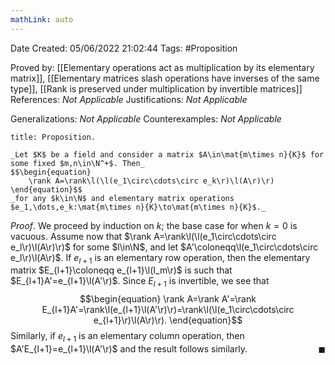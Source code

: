 ```yaml
---
mathLink: auto
---
```


<div class="topSpace"></div>

Date Created: 05/06/2022 21:02:44
Tags: #Proposition

Proved by: [[Elementary operations act as multiplication by its elementary matrix]], [[Elementary matrices slash operations have inverses of the same type]], [[Rank is preserved under multiplication by invertible matrices]]
References: _Not Applicable_
Justifications: _Not Applicable_

Generalizations: _Not Applicable_
Counterexamples: _Not Applicable_

``` ad-Proposition
title: Proposition.

_Let $K$ be a field and consider a matrix $A\in\mat{m\times n}{K}$ for some fixed $m,n\in\N^+$. Then_
$$\begin{equation}
    \rank A=\rank\l(\l(e_1\circ\cdots\circ e_k\r)\l(A\r)\r)
\end{equation}$$
_for any $k\in\N$ and elementary matrix operations $e_1,\dots,e_k:\mat{m\times n}{K}\to\mat{m\times n}{K}$._

```

_Proof_. We proceed by induction on $k$; the base case for when $k=0$ is vacuous. Assume now that $\rank A=\rank\l(\l(e_1\circ\cdots\circ e_l\r)\l(A\r)\r)$ for some $l\in\N$, and let $A'\coloneqq\l(e_1\circ\cdots\circ e_l\r)\l(A\r)$. If $e_{l+1}$ is an elementary row operation, then the elementary matrix $E_{l+1}\coloneqq e_{l+1}\l(I_m\r)$ is such that $E_{l+1}A'=e_{l+1}\l(A'\r)$. Since $E_{l+1}$ is invertible, we see that
$$\begin{equation}
    \rank A=\rank A'=\rank E_{l+1}A'=\rank\l(e_{l+1}\l(A'\r)\r)=\rank\l(\l(e_1\circ\cdots\circ e_{l+1}\r)\l(A\r)\r).
\end{equation}$$
Similarly, if $e_{l+1}$ is an elementary column operation, then $A'E_{l+1}=e_{l+1}\l(A'\r)$ and the result follows similarly.<span style="float:right;">$\blacksquare$</span>
